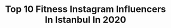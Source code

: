 ---
title: Top 10 Fitness Instagram Influencers In Istanbul In 2020
description: >-
  Find top fitness Instagram influencers in Istanbul in 2020. Most popular hashtags: #fitness #istanbul #fitnesslife #streetstyle.
platform: Instagram
profiles:
  - username: "aliozturk_official"
    fullname: >-
      A L İ  Ö Z T Ü R K
    location: "Turkey"
    followers: 11196
    engagement: 1777
    commentsToLikes: 0.089491
    id: ck9wfo11lppdp0j78pxyu8j38
    verified: false
    hashtags: "#esenyut, #diyarbak, #ingiltere, #hevler"
  - username: "soldierofthewar"
    fullname: >-
      Ersin
    location: "Turkey"
    followers: 6881
    engagement: 1960
    commentsToLikes: 0.075575
    id: ckap6la1qgcbv0i78h676x1od
    verified: false
    hashtags: "#canon, #aniyakala, #gezgin, #igers"
  - username: "aboutyasi___"
    fullname: >-
      Aboutyasi___
    location: "Turkey"
    followers: 10216
    engagement: 531
    commentsToLikes: 0.017908
    id: ck6uh5pji75np0j71un1i66wb
    verified: false
    hashtags: "#fatburningworkouts, #befit, #pink, #fatburningexercises"
  - username: "bartopk"
    fullname: >-
      Barış Erdoğan
    location: "Turkey"
    followers: 45457
    engagement: 851
    commentsToLikes: 0.015203
    id: ck602h8owhdyp0i14uddxzjvt
    verified: false
    hashtags: "#power, #stayhome, #trickshot, #yujirohanma"
  - username: "whasani"
    fullname: >-
      Hasan Telatar
    location: "Turkey"
    followers: 12063
    engagement: 706
    commentsToLikes: 0.029649
    id: ck6u8r00pt5tv0j71o8v5wkm3
    verified: false
    hashtags: "#hastasiyiz"
  - username: "iamaoucheta1"
    fullname: >-
      Anis
    location: "Turkey"
    followers: 5333
    engagement: 587
    commentsToLikes: 0.014680
    id: ck6ugpvfi4gdr0j71od3gglc7
    verified: false
    hashtags: "#selfie, #focusonthegood, #lifestooshort, #architecture"
  - username: "busecelik"
    fullname: >-
      Buse Çelik
    location: "Turkey"
    followers: 8657
    engagement: 720
    commentsToLikes: 0.020114
    id: ck5ca3ibfcmkl0i11ysz453mf
    verified: false
    hashtags: "#23nisan, #arts, #14, #tiyatroiyile"
  - username: "dszgn"
    fullname: >-
      Deniz Sezgin
    location: "Turkey"
    followers: 6371
    engagement: 1140
    commentsToLikes: 0.139959
    id: ck9hbt3usibwo0j78r1etvy9n
    verified: false
    hashtags: "#yeni, #visit, #haircolor, #girl"
  - username: "najmmohammadi"
    fullname: >-
      Najm Mohammadi
    location: "Turkey"
    followers: 10124
    engagement: 1577
    commentsToLikes: 0.056373
    id: ck5c8dp0m99fe0i11etkdgpg0
    verified: false
    hashtags: "#edgymemes, #angel, #birthday, #jalal"
  - username: "clbblog"
    fullname: >-
      Gülce Erek
    location: "Turkey"
    followers: 40365
    engagement: 254
    commentsToLikes: 0.019326
    id: ck14jgp73k9430i198cok56jy
    verified: false
    hashtags: "#happymothersday, #weightlossgoals, #beforeafter, #eyeliner"
---